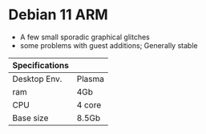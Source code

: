 # Debian 11 ARM
- A few small sporadic graphical glitches
- some problems with guest additions;
Generally stable

| Specifications | |
| -------------  | ----------- |
| Desktop Env.   | Plasma      |
| ram            | 4Gb         |
| CPU            | 4 core      |
| Base size      | 8.5Gb       |
